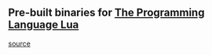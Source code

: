 Pre-built binaries for [The Programming Language Lua](https://www.lua.org/)
---

[source](https://www.lua.org/ftp/)
